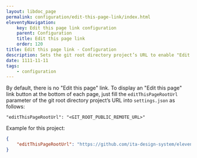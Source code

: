 ```yaml
---
layout: libdoc_page
permalink: configuration/edit-this-page-link/index.html
eleventyNavigation:
    key: Edit this page link configuration
    parent: Configuration
    title: Edit this page link
    order: 120
title: Edit this page link - Configuration
description: Sets the git root directory project’s URL to enable "Edit this page" button link 
date: 1111-11-11
tags:
    - configuration
---
```

By default, there is no "Edit this page" link. To display an "Edit this page" link button at the bottom of each page, just fill the `editThisPageRootUrl` parameter of the git root directory project’s URL into `settings.json` as follows:

`"editThisPageRootUrl": "<GIT_ROOT_PUBLIC_REMOTE_URL>"`

Example for this project:

```json
{
    "editThisPageRootUrl": "https://github.com/ita-design-system/eleventy-libdoc-website/blob/main"
}
```

